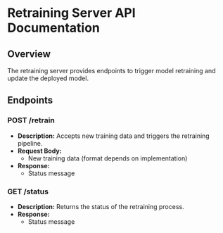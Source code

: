 # Retraining Server API Documentation

## Overview
The retraining server provides endpoints to trigger model retraining and update the deployed model.

## Endpoints

### POST /retrain
- **Description:** Accepts new training data and triggers the retraining pipeline.
- **Request Body:**
  - New training data (format depends on implementation)
- **Response:**
  - Status message

### GET /status
- **Description:** Returns the status of the retraining process.
- **Response:**
  - Status message
